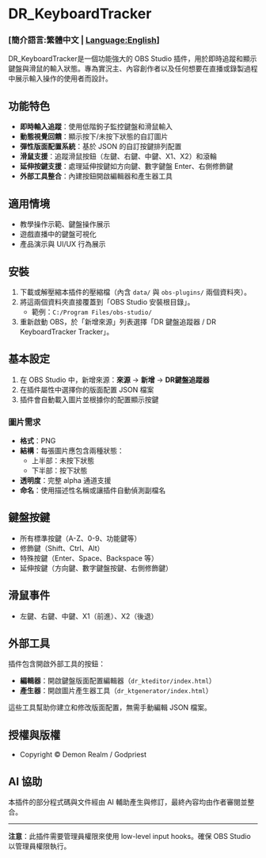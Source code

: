# DR_KeyboardTracker

### [**簡介語言:繁體中文 | [Language:English](README_EN.md)**]

DR_KeyboardTracker是一個功能強大的 OBS Studio 插件，用於即時追蹤和顯示鍵盤與滑鼠的輸入狀態。專為實況主、內容創作者以及任何想要在直播或錄製過程中展示輸入操作的使用者而設計。

## 功能特色

- **即時輸入追蹤**：使用低階鉤子監控鍵盤和滑鼠輸入
- **動態視覺回饋**：顯示按下/未按下狀態的自訂圖片
- **彈性版面配置系統**：基於 JSON 的自訂按鍵排列配置
- **滑鼠支援**：追蹤滑鼠按鈕（左鍵、右鍵、中鍵、X1、X2）和滾輪
- **延伸按鍵支援**：處理延伸按鍵如方向鍵、數字鍵盤 Enter、右側修飾鍵
- **外部工具整合**：內建按鈕開啟編輯器和產生器工具

## 適用情境
- 教學操作示範、鍵盤操作展示
- 遊戲直播中的鍵盤可視化
- 產品演示與 UI/UX 行為展示

## 安裝
1. 下載或解壓縮本插件的壓縮檔（內含 `data/` 與 `obs-plugins/` 兩個資料夾）。
2. 將這兩個資料夾直接覆蓋到「OBS Studio 安裝根目錄」。
   - 範例：`C:/Program Files/obs-studio/`
3. 重新啟動 OBS，於「新增來源」列表選擇「DR 鍵盤追蹤器 / DR KeyboardTracker Tracker」。

## 基本設定
1. 在 OBS Studio 中，新增來源：**來源** → **新增** → **DR鍵盤追蹤器**
2. 在插件屬性中選擇你的版面配置 JSON 檔案
3. 插件會自動載入圖片並根據你的配置顯示按鍵

### 圖片需求

- **格式**：PNG
- **結構**：每張圖片應包含兩種狀態：
  - 上半部：未按下狀態
  - 下半部：按下狀態
- **透明度**：完整 alpha 通道支援
- **命名**：使用描述性名稱或讓插件自動偵測副檔名

## 鍵盤按鍵
- 所有標準按鍵（A-Z、0-9、功能鍵等）
- 修飾鍵（Shift、Ctrl、Alt）
- 特殊按鍵（Enter、Space、Backspace 等）
- 延伸按鍵（方向鍵、數字鍵盤按鍵、右側修飾鍵）

## 滑鼠事件
- 左鍵、右鍵、中鍵、X1（前進）、X2（後退）

## 外部工具

插件包含開啟外部工具的按鈕：

- **編輯器**：開啟鍵盤版面配置編輯器（`dr_kteditor/index.html`）
- **產生器**：開啟圖片產生器工具（`dr_ktgenerator/index.html`）

這些工具幫助你建立和修改版面配置，無需手動編輯 JSON 檔案。

## 授權與版權
- Copyright © Demon Realm / Godpriest

## AI 協助
本插件的部分程式碼與文件經由 AI 輔助產生與修訂，最終內容均由作者審閱並整合。

---

**注意**：此插件需要管理員權限來使用 low-level input hooks。確保 OBS Studio 以管理員權限執行。

